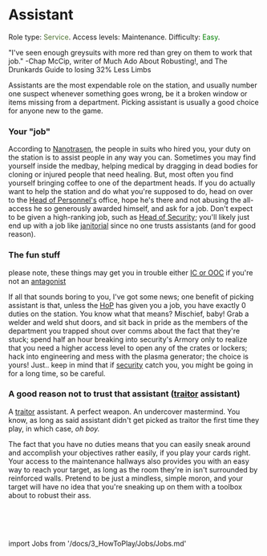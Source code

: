 # Assistant
Role type: <font color="#4e7331">Service</font>. Access levels: Maintenance. Difficulty: <font color="Green">Easy</font>.

"I've seen enough greysuits with more red than grey on them to work that job." -Chap McCip, writer of Much Ado About Robusting!, and The Drunkards Guide to losing 32% Less Limbs

Assistants are the most expendable role on the station, and usually number one suspect whenever something goes wrong, be it a broken window or items missing from a department. Picking assistant is usually a good choice for anyone new to the game.

### Your "job"

According to [Nanotrasen](\4_Univers\Lore\Groups.md), the people in suits who hired you, your duty on the station is to assist people in any way you can. Sometimes you may find yourself inside the medbay, helping medical by dragging in dead bodies for cloning or injured people that need healing. But, most often you find yourself bringing coffee to one of the department heads. If you do actually want to help the station and do what you're supposed to do, head on over to the [Head of Personnel's](\3_HowToPlay\Jobs\Command_roles\Head-of-Personnel.md) office, hope he's there and not abusing the all-access he so generously awarded himself, and ask for a job. Don't expect to be given a high-ranking job, such as [Head of Security](\3_HowToPlay\Jobs\Security_roles\Head-of-Security.md); you'll likely just end up with a job like [janitorial](\3_HowToPlay\Jobs\Service_roles\Janitor.md) since no one trusts assistants (and for good reason).

### The fun stuff

please note, these things may get you in trouble either [IC or OOC](\3_HowToPlay\RP\RP-words-and-abbreviations.md) if you're not an [antagonist](\3_HowToPlay\Jobs\Antagonist_roles\Antagonist_roles.md)

If all that sounds boring to you, I've got some news; one benefit of picking assistant is that, unless the [HoP](\3_HowToPlay\Jobs\Command_roles\Head-of-Personnel.md) has given you a job, you have exactly 0 duties on the station. You know what that means? Mischief, baby! Grab a welder and weld shut doors, and sit back in pride as the members of the department you trapped shout over comms about the fact that they're stuck; spend half an hour breaking into security's Armory only to realize that you need a higher access level to open any of the crates or lockers; hack into engineering and mess with the plasma generator; the choice is yours! Just.. keep in mind that if [security](\3_HowToPlay\Jobs\Security_roles\Security-Officer.md) catch you, you might be going in for a long time, so be careful.

### A good reason not to trust that assistant ([traitor](\3_HowToPlay\Jobs\Antagonist_roles\Traitor.md) assistant)

A [traitor](\3_HowToPlay\Jobs\Antagonist_roles\Traitor.md) assistant. A perfect weapon. An undercover mastermind. You know, as long as said assistant didn't get picked as traitor the first time they play, in which case, *oh boy.*

The fact that you have no duties means that you can easily sneak around and accomplish your objectives rather easily, if you play your cards right. Your access to the maintenance hallways also provides you with an easy way to reach your target, as long as the room they're in isn't surrounded by reinforced walls. Pretend to be just a mindless, simple moron, and your target will have no idea that you're sneaking up on them with a toolbox about to robust their ass.

  <br/>
<br/>
<br/>

import Jobs from '/docs/3_HowToPlay/Jobs/Jobs.md'

<Jobs />

